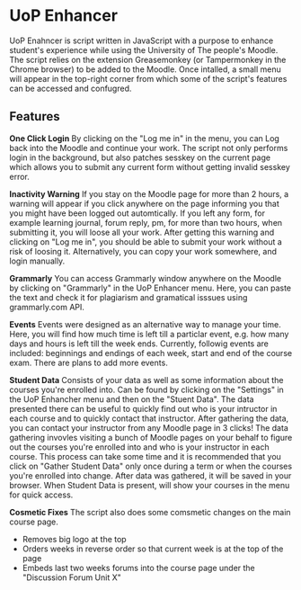 UoP Enhancer
==============
UoP Enahncer is script written in JavaScript with a purpose to enhance student's experience while using the University of The people's Moodle. The script relies on the extension Greasemonkey (or Tampermonkey in the Chrome browser) to be added to the Moodle. Once intalled, a small menu will appear in the top-right corner from which some of the script's features can be accessed and confugred.

Features
--------------
**One Click Login** By clicking on the "Log me in" in the menu, you can Log back into the Moodle and continue your work. The script not only performs login in the background, but also patches sesskey on the current page which allows you to submit any current form without getting invalid sesskey error.

**Inactivity Warning** If you stay on the Moodle page for more than 2 hours, a warning will appear if you click anywhere on the page informing you that you might have been logged out automtically. If you left any form, for example learning journal, forum reply, pm, for more than two hours, when submitting it, you will loose all your work. After getting this warning and clicking on "Log me in", you should be able to submit your work without a risk of loosing it. Alternatively, you can copy your work somewhere, and login manually.

**Grammarly** You can access Grammarly window anywhere on the Moodle by clicking on "Grammarly" in the UoP Enhancer menu. Here, you can paste the text and check it for plagiarism and gramatical isssues using grammarly.com API.

**Events** Events were designed as an alternative way to manage your time. Here, you will find how much time is left till a particlar event, e.g. how many days and hours is left till the week ends. Currently, followig events are included: beginnings and endings of each week, start and end of the course exam. There are plans to add more events.

**Student Data** Consists of your data as well as some information about the courses you're enrolled into. Can be found by clicking on the "Settings" in the UoP Enhancher menu and then on the "Stuent Data". The data presented there can be useful to quickly find out who is your intructor in each course and to quickly contact that instructor. After gathering the data, you can contact your instructor from any Moodle page in 3 clicks!
The data gathering invovles visiting a bunch of Moodle pages on your behalf to figure out the courses you're enrolled into and who is your instructor in each course. This process can take some time and it is recommended that you click on "Gather Student Data" only once during a term or when the courses you're enrolled into change. After data was gathered, it will be saved in your browser. When Student Data is present, will show your courses in the menu for quick access.

**Cosmetic Fixes** The script also does some comsmetic changes on the main course page.
 - Removes big logo at the top
 - Orders weeks in reverse order so that current week is at the top of the page
 - Embeds last two weeks forums into the course page under the "Discussion Forum Unit X"
